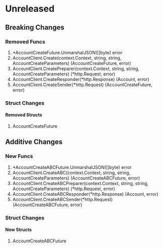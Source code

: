 # Unreleased

## Breaking Changes

### Removed Funcs

1. *AccountCreateFuture.UnmarshalJSON([]byte) error
1. AccountClient.Create(context.Context, string, string, AccountCreateParameters) (AccountCreateFuture, error)
1. AccountClient.CreatePreparer(context.Context, string, string, AccountCreateParameters) (*http.Request, error)
1. AccountClient.CreateResponder(*http.Response) (Account, error)
1. AccountClient.CreateSender(*http.Request) (AccountCreateFuture, error)

### Struct Changes

#### Removed Structs

1. AccountCreateFuture

## Additive Changes

### New Funcs

1. *AccountCreateABCFuture.UnmarshalJSON([]byte) error
1. AccountClient.CreateABC(context.Context, string, string, AccountCreateParameters) (AccountCreateABCFuture, error)
1. AccountClient.CreateABCPreparer(context.Context, string, string, AccountCreateParameters) (*http.Request, error)
1. AccountClient.CreateABCResponder(*http.Response) (Account, error)
1. AccountClient.CreateABCSender(*http.Request) (AccountCreateABCFuture, error)

### Struct Changes

#### New Structs

1. AccountCreateABCFuture
